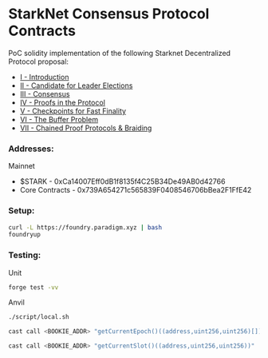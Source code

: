 # StarkNet Consensus Protocol Contracts

PoC solidity implementation of the following Starknet Decentralized Protocol proposal:
- [I - Introduction](https://community.starknet.io/t/starknet-decentralized-protocol-i-introduction/2671/1)
- [II - Candidate for Leader Elections](https://community.starknet.io/t/starknet-decentralized-protocol-ii-candidate-for-leader-elections/4751)
- [III - Consensus](https://community.starknet.io/t/starknet-decentralized-protocol-iii-consensus/5386)
- [IV - Proofs in the Protocol](https://community.starknet.io/t/starknet-decentralized-protocol-iv-proofs-in-the-protocol/6030)
- [V - Checkpoints for Fast Finality](https://community.starknet.io/t/starknet-decentralized-protocol-v-checkpoints-for-fast-finality/6032)
- [VI - The Buffer Problem](https://community.starknet.io/t/starknet-decentralized-protocol-vi-the-buffer-problem/7098)
- [VII - Chained Proof Protocols & Braiding](https://community.starknet.io/t/starknet-decentralized-protocol-vii-chained-proof-protocols-braiding/18831)

### Addresses:
Mainnet
- $STARK - 0xCa14007Eff0dB1f8135f4C25B34De49AB0d42766
- Core Contracts - 0x739A654271c565839F0408546706bBea2F1FfE42

### Setup:

```bash
curl -L https://foundry.paradigm.xyz | bash
foundryup
```

### Testing:

Unit
```bash
forge test -vv
```

Anvil
```bash
./script/local.sh

cast call <BOOKIE_ADDR> "getCurrentEpoch()((address,uint256,uint256)[])"

cast call <BOOKIE_ADDR> "getCurrentSlot()((address,uint256,uint256))"
```

